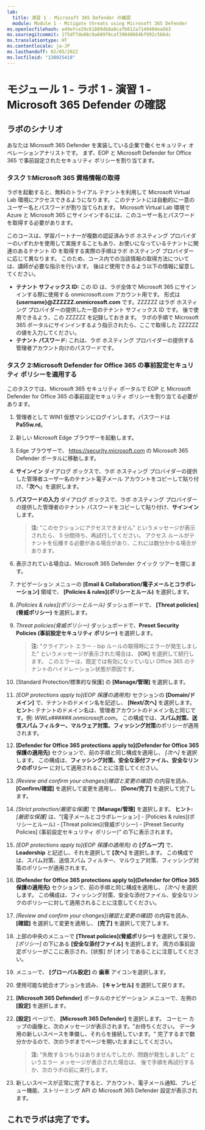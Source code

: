 ```yaml
---
lab:
  title: 演習 1 - Microsoft 365 Defender の確認
  module: Module 1 - Mitigate threats using Microsoft 365 Defender
ms.openlocfilehash: e49efce29c61889db8a0cafb012a714940dea563
ms.sourcegitcommit: 175df7de88c9a609f8caf39840664bf992c5b6dc
ms.translationtype: HT
ms.contentlocale: ja-JP
ms.lasthandoff: 02/05/2022
ms.locfileid: "138025418"
---
```

# <a name="module-1---lab-1---exercise-1---explore-microsoft-365-defender"></a>モジュール 1 - ラボ 1 - 演習 1 - Microsoft 365 Defender の確認 

## <a name="lab-scenario"></a>ラボのシナリオ

あなたは Microsoft 365 Defender を実装している企業で働くセキュリティ オペレーションアナリストです。 まず、EOP と Microsoft Defender for Office 365 で事前設定されたセキュリティ ポリシーを割り当てます。


### <a name="task-1-obtain-your-microsoft-365-credentials"></a>タスク 1:Microsoft 365 資格情報の取得

ラボを起動すると、無料のトライアル テナントを利用して Microsoft Virtual Lab 環境にアクセスできるようになります。 このテナントには自動的に一意のユーザー名とパスワードが割り当てられます。 Microsoft Virtual Lab 環境で Azure と Microsoft 365 にサインインするには、このユーザー名とパスワードを取得する必要があります。 

このコースは、学習パートナーが複数の認証済みラボ ホスティング プロバイダーのいずれかを使用して実施することもあり、お使いになっているテナントに関連のあるテナント ID を取得する実際の手順はラボ ホスティング プロバイダーに応じて異なります。 このため、コース内での当該情報の取得方法については、講師が必要な指示を行います。 後ほど使用できるよう以下の情報に留意してください。

- **テナント サフィックス ID:** この ID は、ラボ全体で Microsoft 365 にサインインする際に使用する onmicrosoft.com アカウント用です。 形式は **{username}@ZZZZZZ.onmicrosoft.com** です。ZZZZZZ はラボ ホスティング プロバイダーの提供した一意のテナント サフィックス ID です。 後で使用できるよう、この ZZZZZZ を記録しておきます。 ラボの手順で Microsoft 365 ポータルにサインインするよう指示されたら、ここで取得した ZZZZZZ の値を入力してください。
- **テナント パスワード:** これは、ラボ ホスティング プロバイダーの提供する管理者アカウント向けのパスワードです。


### <a name="task-2-apply-microsoft-defender-for-office-365-preset-security-policies"></a>タスク 2:Microsoft Defender for Office 365 の事前設定セキュリティ ポリシーを適用する

このタスクでは、Microsoft 365 セキュリティ ポータルで EOP と Microsoft Defender for Office 365 の事前設定セキュリティ ポリシーを割り当てる必要があります。

1. 管理者として WIN1 仮想マシンにログインします。パスワードは **Pa55w.rd**。  

1. 新しい Microsoft Edge ブラウザーを起動します。

1. Edge ブラウザーで、 https://security.microsoft.com の Microsoft 365 Defender ポータルに移動します。

1. **サインイン** ダイアログ ボックスで、ラボ ホスティング プロバイダーの提供した管理者ユーザー名のテナント電子メール アカウントをコピーして貼り付け、「**次へ**」を選択します。

1. **パスワードの入力** ダイアログ ボックスで、ラボ ホスティング プロバイダーの提供した管理者のテナント パスワードをコピーして貼り付け、**サインイン** します。

    >**注:** "このセクションにアクセスできません" というメッセージが表示されたら、 5 分間待ち、再試行してください。 アクセス ルールがテナントを伝播する必要がある場合があり、これには数分かかる場合があります。  

1. 表示されている場合は、Microsoft 365 Defender クイック ツアーを閉じます。

1. ナビゲーション メニューの **[Email & Collaboration/電子メールとコラボレーション]** 領域で、 **[Policies & rules]\(ポリシーとルール\)** を選択します。

1. *[Policies & rules]\(ポリシーとルール\)*  ダッシュボードで、 **[Threat policies]\(脅威ポリシー\)** を選択します。

1. *Threat policies\(脅威ポリシー\)* ダッシュボードで、**Preset Security Policies (事前設定セキュリティ ポリシー)** を選択します。

    >**注:**  "クライアント エラー - bip ルールの取得時にエラーが発生しました" というメッセージが表示された場合は、 **[OK]** を選択して続行します。 このエラーは、既定では有効になっていない Office 365 のテナントのハイドレーション状態が原因です。

1. [Standard Protection/標準的な保護] の **[Manage/管理]** を選択します。

1. *[EOP protections apply to]\(EOP 保護の適用先\)* セクションの **[Domain/ドメイン]** で、テナントのドメイン名を記述し、 **[Next/次へ]** を選択します。 **ヒント:** テナントのドメイン名は、管理者アカウントのドメイン名と同じです。例: *WWLx######.onmicrosoft.com*。 この構成では、**スパム対策、送信スパム フィルター、マルウェア対策、フィッシング対策**のポリシーが適用されます。 

1. **[Defender for Office 365 protections apply to]\(Defender for Office 365 保護の適用先\)** セクションで、前の手順と同じ構成を適用し、 *[次へ]* を選択します。 この構成は、**フィッシング対策、安全な添付ファイル、安全なリンクのポリシー** に対して適用されることに注意してください。

1. *[Review and confirm your changes]\(確認と変更の確認\)* の内容を読み、 **[Confirm/確認]** を選択して変更を適用し、 **[Done/完了]** を選択して完了します。

1. *[Strict protection/厳密な保護]* で **[Manage/管理]** を選択します。 **ヒント:** *[厳密な保護]* は、"[電子メールとコラボレーション] - [Policies & rules]\(ポリシーとルール\) - [Threat policies]\(脅威ポリシー\) - [Preset Security Policies] (事前設定セキュリティ ポリシー)" の下に表示されます。

1. *[EOP protections apply to]\(EOP 保護の適用先\)* の **[グループ]** で、 **Leadership** と記述し、それを選択して **[次へ]** を選択します。 この構成では、スパム対策、送信スパム フィルター、マルウェア対策、フィッシング対策のポリシーが適用されます。

1. **[Defender for Office 365 protections apply to]\(Defender for Office 365 保護の適用先\)** セクションで、前の手順と同じ構成を適用し、 *[次へ]* を選択します。 この構成は、フィッシング対策、安全な添付ファイル、安全なリンクのポリシーに対して適用されることに注意してください。

1. *[Review and confirm your changes]\(確認と変更の確認\)* の内容を読み、 **[確認]** を選択して変更を適用し、 **[完了]** を選択して完了します。

1. 上部の中央のメニューで **[Threat policies]\(脅威ポリシー\)** を選択して戻り、 *[ポリシー]* の下にある **[安全な添付ファイル]** を選択します。 両方の事前設定ポリシーがここに表示され、[状態] が [オン] であることに注意してください。

1. メニューで、 **[グローバル設定]** の **歯車** アイコンを選択します。

1. 使用可能な統合オプションを読み、 **[キャンセル]** を選択して戻ります。

1. **[Microsoft 365 Defender]** ポータルのナビゲーション メニューで、左側の **[設定]** を選択します。

1. **[設定]** ページで、 **[Microsoft 365 Defender]** を選択します。 コーヒー カップの画像と、次のメッセージが表示されます。"お待ちください。 データ用の新しいスペースを準備し、それらを接続しています。" 完了するまで数分かかるので、次のラボまでページを開いたままにしてください。 

    >**注:**  "失敗するつもりはありませんでしたが、問題が発生しました" というエラー メッセージが表示された場合は、 後で手順を再試行するか、次のラボの前に実行します。

1. 新しいスペースが正常に完了すると、アカウント、電子メール通知、プレビュー機能、ストリーミング API の Microsoft 365 Defender 設定が表示されます。

## <a name="you-have-completed-the-lab"></a>これでラボは完了です。
